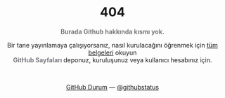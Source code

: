 
<h1 align="center">404</h1>

<p align="center"><strong style="color: #787878">Burada Github hakkında kısmı yok.</strong></p>

<p align="center">
Bir tane yayınlamaya çalışıyorsanız, nasıl kurulacağını öğrenmek için <a href="https://www.youtube.com/watch?v=dQw4w9WgXcQ">tüm belgeleri</a> okuyun <br><strong style="color: #787880"> GitHub Sayfaları </strong> deponuz, kuruluşunuz veya kullanıcı hesabınız için.
</p>
<br>
<p align="center">
<a href="https://www.youtube.com/watch?v=dQw4w9WgXcQ">GitHub Durum</a> — <a href="https://www.youtube.com/watch?v=dQw4w9WgXcQ">@githubstatus</a>
</p>
